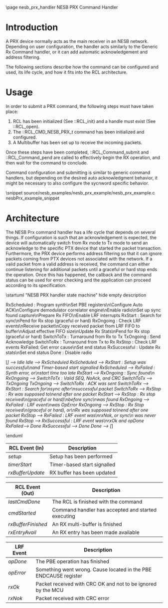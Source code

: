 \page nesb_prx_handler NESB PRX Command Handler

# Introduction

A PRX device normally acts as the main receiver in an NESB network. Depending on user configuration, the handler acts similarly to the Generic Rx Command handler, or it can add automatic acknowledgement and address filtering.

The following sections describe how the command can be configured and used, its life cycle, and how it fits into the RCL architecture.

# Usage

In order to submit a PRX command, the following steps must have taken place:

1. RCL has been initialized (See ::RCL_init) and a handle must exist (See ::RCL_open).
2. The ::RCL_CMD_NESB_PRX_t command has been initialized and configured.
3. A Multibuffer has been set up to receive the incoming packets.

Once these steps have been completed, ::RCL_Command_submit and ::RCL_Command_pend are called to effectively begin the RX operation, and then wait for the command to conclude.

Command configuration and submitting is similar to generic command handlers, but depending on the desired auto acknowledgment behavior, it might be necessary to also configure the sycnword specific behavior.

\snippet source/nesb_examples/nesb_prx_example/nesb_prx_example.c nesbPrx_example_snippet


# Architecture

The NESB Prx command handler has a life cycle that depends on several things. If configuration is such that an acknowledgement is expected, the device will automatically switch from Rx mode to Tx mode to send an acknowledge to the specific PTX device that started the packet transaction. Furthermore, the PRX device performs address filtering so that it can ignore packets coming from PTX devices not associated with the network. If a valid packet from a valid address is received, the command can either continue listening for additional packets until a graceful or hard stop ends the operation. Once this has happened, the callback and the command status can be used for error checking and the application can proceed according to its specification.

\startuml "NESB PRX handler state machine"
hide empty description

RxScheduled : Program synth\nSet PBE registers\n\Configure Auto ACK\nConfigure demodulator correlator engine\nEnable radio\nSet up sync found capture\nPrepare Rx FIFO\nEnable LRF interrupts
RxStart : Search for sync\nPend for Rx stop (graceful or hard)
RxOngoing : Check LRF events\nReceive packet\nCopy received packet from LRF FIFO to buffer\nAdjust effective FIFO size\nUpdate Rx Stats\nPend for Rx stop (graceful or hard)
SwitchToTx : Turnaround from Rx to Tx
TxOngoing : Send Acknowledge
SwitchToRx : Turnaround from Tx to Rx
RxStop : Check LRF events
RxFailed: Get error cause\nSet end status
RxSuccessful : Update Rx stats\nSet end status
Done : Disable radio

[*] --> Idle
Idle --> RxScheduled
RxScheduled --> RxStart : Setup was successful\nand Timer-based start signalled
RxScheduled --> RxFailed : Synth error, or\nstart time too late
RxStart --> RxOngoing : Sync found\n
RxOngoing --> SwitchToTx : Valid SEQ, NoAck, and CRC
SwitchToTx --> TxOngoing
TxOngoing --> SwitchToRx : ACK was sent
SwitchToRx --> RxStart : Search for\nsync after\nsuccessful packet
SwitchToRx --> RxStop : Rx was supposed to\nend after one packet
RxStart --> RxStop : Rx stop received\n(graceful or hard)\nbefore sync\nwas found
RxOngoing --> RxFailed : LRF event\nwas OpError
RxOngoing --> RxStop : Rx Stop received\n(graceful or hard), or\nRx was supposed to\nend after one packet
RxStop --> RxFailed : LRF event was\nrxNok, or sync\n was never found
RxStop --> RxSuccessful : LRF event was\nrxOk and opDone
RxFailed--> Done
RxSuccessful --> Done
Done --> [*]

\enduml


| RCL Event (In)  | Description                 |
|-----------------|-----------------------------|
| _setup_         | Setup has been performed    |
| _timerStart_    | Timer-based start signalled |
| _rxBufferUpdate_| RX buffer has been updated  |

| RCL Event (Out)    | Description                                        |
|--------------------|----------------------------------------------------|
| _lastCmdDone_      | The RCL is finished with the command               |
| _cmdStarted_       | Command handler has accepted and started executing |
| _rxBufferFinished_ | An RX multi-buffer is finished                     |
| _rxEntryAvail_     | An RX entry has been made available                |

| LRF Event   | Description                                                       |
|-------------|-------------------------------------------------------------------|
| _opDone_    | The PBE operation has finished                                    |
| _opError_   | Something went wrong. Cause located in the PBE ENDCAUSE register  |
| _rxOk_      | Packet received with CRC OK and not to be ignored by the MCU      |
| _rxNok_     | Packet received with CRC error                                    |
